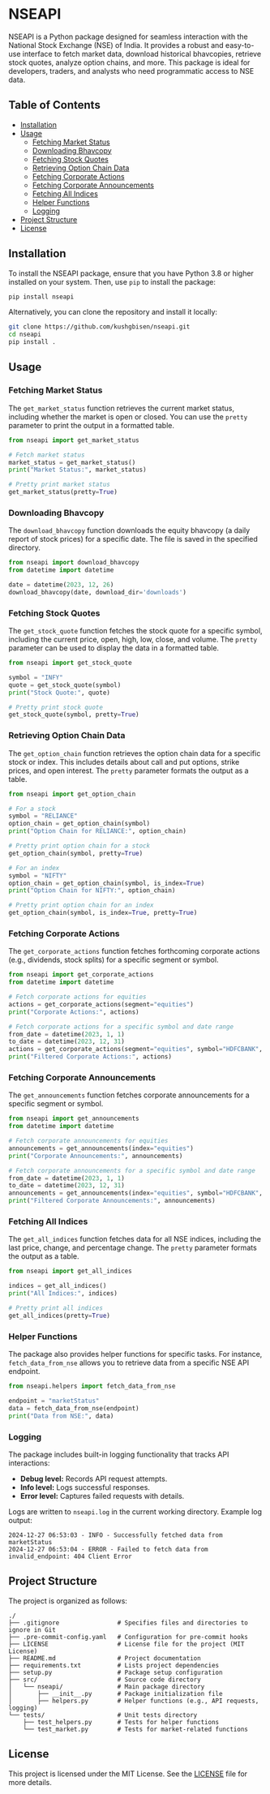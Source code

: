 # NSEAPI

NSEAPI is a Python package designed for seamless interaction with the National Stock Exchange (NSE) of India. It provides a robust and easy-to-use interface to fetch market data, download historical bhavcopies, retrieve stock quotes, analyze option chains, and more. This package is ideal for developers, traders, and analysts who need programmatic access to NSE data.

## Table of Contents

- [Installation](#installation)
- [Usage](#usage)
  - [Fetching Market Status](#fetching-market-status)
  - [Downloading Bhavcopy](#downloading-bhavcopy)
  - [Fetching Stock Quotes](#fetching-stock-quotes)
  - [Retrieving Option Chain Data](#retrieving-option-chain-data)
  - [Fetching Corporate Actions](#fetching-corporate-actions)
  - [Fetching Corporate Announcements](#fetching-corporate-announcements)
  - [Fetching All Indices](#fetching-all-indices)
  - [Helper Functions](#helper-functions)
  - [Logging](#logging)
- [Project Structure](#project-structure)
- [License](#license)

## Installation

To install the NSEAPI package, ensure that you have Python 3.8 or higher installed on your system. Then, use `pip` to install the package:

```bash
pip install nseapi
```

Alternatively, you can clone the repository and install it locally:

```bash
git clone https://github.com/kushgbisen/nseapi.git
cd nseapi
pip install .
```

## Usage

### Fetching Market Status

The `get_market_status` function retrieves the current market status, including whether the market is open or closed. You can use the `pretty` parameter to print the output in a formatted table.

```python
from nseapi import get_market_status

# Fetch market status
market_status = get_market_status()
print("Market Status:", market_status)

# Pretty print market status
get_market_status(pretty=True)
```

### Downloading Bhavcopy

The `download_bhavcopy` function downloads the equity bhavcopy (a daily report of stock prices) for a specific date. The file is saved in the specified directory.

```python
from nseapi import download_bhavcopy
from datetime import datetime

date = datetime(2023, 12, 26)
download_bhavcopy(date, download_dir='downloads')
```

### Fetching Stock Quotes

The `get_stock_quote` function fetches the stock quote for a specific symbol, including the current price, open, high, low, close, and volume. The `pretty` parameter can be used to display the data in a formatted table.

```python
from nseapi import get_stock_quote

symbol = "INFY"
quote = get_stock_quote(symbol)
print("Stock Quote:", quote)

# Pretty print stock quote
get_stock_quote(symbol, pretty=True)
```

### Retrieving Option Chain Data

The `get_option_chain` function retrieves the option chain data for a specific stock or index. This includes details about call and put options, strike prices, and open interest. The `pretty` parameter formats the output as a table.

```python
from nseapi import get_option_chain

# For a stock
symbol = "RELIANCE"
option_chain = get_option_chain(symbol)
print("Option Chain for RELIANCE:", option_chain)

# Pretty print option chain for a stock
get_option_chain(symbol, pretty=True)

# For an index
symbol = "NIFTY"
option_chain = get_option_chain(symbol, is_index=True)
print("Option Chain for NIFTY:", option_chain)

# Pretty print option chain for an index
get_option_chain(symbol, is_index=True, pretty=True)
```

### Fetching Corporate Actions

The `get_corporate_actions` function fetches forthcoming corporate actions (e.g., dividends, stock splits) for a specific segment or symbol.

```python
from nseapi import get_corporate_actions
from datetime import datetime

# Fetch corporate actions for equities
actions = get_corporate_actions(segment="equities")
print("Corporate Actions:", actions)

# Fetch corporate actions for a specific symbol and date range
from_date = datetime(2023, 1, 1)
to_date = datetime(2023, 12, 31)
actions = get_corporate_actions(segment="equities", symbol="HDFCBANK", from_date=from_date, to_date=to_date)
print("Filtered Corporate Actions:", actions)
```

### Fetching Corporate Announcements

The `get_announcements` function fetches corporate announcements for a specific segment or symbol.

```python
from nseapi import get_announcements
from datetime import datetime

# Fetch corporate announcements for equities
announcements = get_announcements(index="equities")
print("Corporate Announcements:", announcements)

# Fetch corporate announcements for a specific symbol and date range
from_date = datetime(2023, 1, 1)
to_date = datetime(2023, 12, 31)
announcements = get_announcements(index="equities", symbol="HDFCBANK", from_date=from_date, to_date=to_date)
print("Filtered Corporate Announcements:", announcements)
```

### Fetching All Indices

The `get_all_indices` function fetches data for all NSE indices, including the last price, change, and percentage change. The `pretty` parameter formats the output as a table.

```python
from nseapi import get_all_indices

indices = get_all_indices()
print("All Indices:", indices)

# Pretty print all indices
get_all_indices(pretty=True)
```

### Helper Functions

The package also provides helper functions for specific tasks. For instance, `fetch_data_from_nse` allows you to retrieve data from a specific NSE API endpoint.

```python
from nseapi.helpers import fetch_data_from_nse

endpoint = "marketStatus"
data = fetch_data_from_nse(endpoint)
print("Data from NSE:", data)
```

### Logging

The package includes built-in logging functionality that tracks API interactions:
- **Debug level:** Records API request attempts.
- **Info level:** Logs successful responses.
- **Error level:** Captures failed requests with details.

Logs are written to `nseapi.log` in the current working directory. Example log output:

```
2024-12-27 06:53:03 - INFO - Successfully fetched data from marketStatus
2024-12-27 06:53:04 - ERROR - Failed to fetch data from invalid_endpoint: 404 Client Error
```

## Project Structure

The project is organized as follows:

```
./
├── .gitignore                # Specifies files and directories to ignore in Git
├── .pre-commit-config.yaml   # Configuration for pre-commit hooks
├── LICENSE                   # License file for the project (MIT License)
├── README.md                 # Project documentation
├── requirements.txt          # Lists project dependencies
├── setup.py                  # Package setup configuration
├── src/                      # Source code directory
│   └── nseapi/               # Main package directory
│       ├── __init__.py       # Package initialization file
│       ├── helpers.py        # Helper functions (e.g., API requests, logging)
└── tests/                    # Unit tests directory
    ├── test_helpers.py       # Tests for helper functions
    └── test_market.py        # Tests for market-related functions
```

## License

This project is licensed under the MIT License. See the [LICENSE](LICENSE) file for more details.
